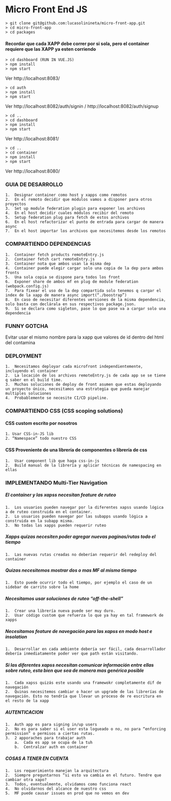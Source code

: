 # Micro Front End JS

    > git clone git@github.com:lucasolinineta/micro-front-app.git
    > cd micro-front-app
    > cd packages

#### Recordar que cada XAPP debe correr por si sola, pero el container requiere que las XAPP ya esten corriendo

    > cd dashboard (RUN IN VUE.JS)
    > npm install
    > npm start

Ver http://localhost:8083/

    > cd auth
    > npm install
    > npm start

Ver http://localhost:8082/auth/signin / http://localhost:8082/auth/signup

    > cd ..
    > cd dashboard
    > npm install
    > npm start

Ver http://localhost:8081/

    > cd ..
    > cd container
    > npm install
    > npm start

Ver http://localhost:8080/

### GUIA DE DESARROLLO

    1.  Designar container como host y xapps como remotos
    2.  En el remoto decidir que módulos vamos a disponer para otros proyectos
    3.  Set up module federation plugin para exponer los archivos
    4.  En el host decidir cuales módulos recibir del remoto
    5.  Setup federation plug para fetch de estos archivos
    6.  En el host refactorizar el punto de entrada para cargar de manera async
    7.  En el host importar los archivos que necesitemos desde los remotos

### COMPARTIENDO DEPENDENCIAS

    1.  Container fetch products remoteEntry.js
    2.  Container fetch cart remoteEntry.js
    3.  Container nota que ambos usan la misma dep
    4.  Container puede elegir cargar solo una copia de la dep para ambos fronts
    5.  Una sola copia se dispone para todos los front
    6.  Exponer share de ambos mf en plug de module federation (webpack.config.js)
    7.  Para fixear el uso de la dep compartida solo tenemos q cargar el index de la xapp de manera async import(“./boostrap”)
    8.  En caso de necesitar diferentes versiones de la misma dependencia, solo basta con declárala en sus respectivos package.json.
    9.  Si se declara como sigleton, pase lo que pase va a cargar solo una dependencia

### FUNNY GOTCHA

Evitar usar el mismo nombre para la xapp que valores de id dentro del html del contamina

### DEPLOYMENT

    1.  Necesitamos deployar cada microfront independientemente, incluyendo el container
    2.  La locación de los archivos remoteEntry.js de cada app se se tiene q saber en el build time.
    3.  Muchas soluciones de deploy de front asumen que estas deployando un proyecto único, necesitamos una estrategia que pueda manejar multiples soluciones
    4.  Probablemente se necesite CI/CD pipeline.

### COMPARTIENDO CSS (CSS scoping solutions)

#### CSS custom escrito por nosotros

    1. Usar CSS-in-JS lib
    2. “Namespace” todo nuestro CSS

#### CSS Proveniente de una librería de componentes o librería de css

    1.  Usar component lib que haga css-in-js
    2.  Build manual de la librería y aplicar técnicas de namespacing en ellas

### IMPLEMENTANDO Multi-Tier Navigation

##### El container y las xapss necesitan feature de ruteo

    1.  Los usuarios pueden navegar por la diferentes xapss usando lógica a de ruteo construida en el container.
    2.  Lo usuarios pueden navegar por las subapps usando lógica a construida en la subapp misma.
    3.  No todas las xapps pueden requerir ruteo

##### Xapps quizas necesiten poder agregar nuevas paginas/rutas todo el tiempo

    1.  Las nuevas rutas creadas no deberían requerir del redeploy del container

##### Quizas necesitemos mostrar dos o mas MF al mismo tiempo

    1.  Esto puede ocurrir todo el tiempo, por ejemplo el caso de un sidebar de carrito sobre la home

##### Necesitamos usar soluciones de ruteo “off-the-shell”

    1.  Crear una librería nueva puede ser muy duro.
    2.  Usar código custom que refuerza lo que ya hay en tal framework de xapps

##### Necesitamos feature de navegación para las xapss en modo host e insolation

    1.  Desarrollar en cada ambiente debería ser fácil, cada desarrollador debería inmediatamente poder ver que path están visitando.

##### Si las diferentes xapss necesitan comunicar información entre ellas sobre ruteo, esta bien que sea de manera mas genérica posible

    1.  Cada xapss quizás este usando una framewokr completamente dif de navegación
    2.  Quinas necesitemos cambiar o hacer un upgrade de las librerías de navegación. Esto no tendría que llevar un proceso de re escritura en el resto de la xapp

##### AUTENTICACION

    1.  Auth app es para signing in/up users
    2.  No es para saber si el user esta logueado o no, no para “enforcing permission” o permisos a ciertas rutas.
    3.  2 apporaches para trabajar auth
        a.  Cada es app se ocupa de la tuh
        b.  Centralzar auth en container

##### COSAS A TENER EN CUENTA

    1.  Los requerimiento manejan la arquitectura
    2.  Siempre preguntarnos “si esto va cambia en el futuro. Tendre que cambiar otra xapo?
    3.  Todos, eventualmente, olvidamos como funciona react
    4.  No olvidarnos del alcance de nuestro css
    5.  MF puede causar issues en prod que no vemos en dev
